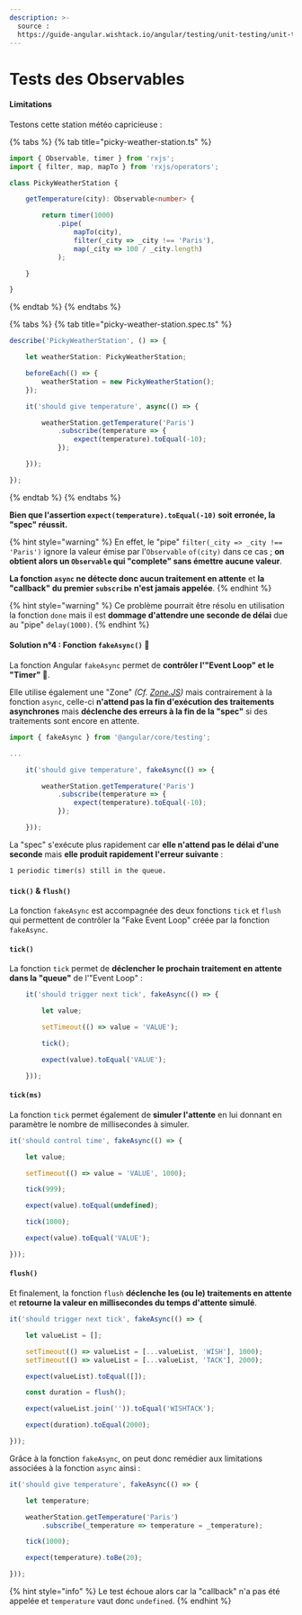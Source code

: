 ```yaml
---
description: >-
  source :
  https://guide-angular.wishtack.io/angular/testing/unit-testing/unit-test-asynchrone#solution-n-4-fonction-fakeasync
---
```


# Tests des Observables



#### Limitations

Testons cette station météo capricieuse :

{% tabs %}
{% tab title="picky-weather-station.ts" %}
```typescript
import { Observable, timer } from 'rxjs';
import { filter, map, mapTo } from 'rxjs/operators';

class PickyWeatherStation {

    getTemperature(city): Observable<number> {

        return timer(1000)
            .pipe(
                mapTo(city),
                filter(_city => _city !== 'Paris'),
                map(_city => 100 / _city.length)
            );

    }

}
```
{% endtab %}
{% endtabs %}

{% tabs %}
{% tab title="picky-weather-station.spec.ts" %}
```typescript
describe('PickyWeatherStation', () => {

    let weatherStation: PickyWeatherStation;

    beforeEach(() => {
        weatherStation = new PickyWeatherStation();
    });

    it('should give temperature', async(() => {

        weatherStation.getTemperature('Paris')
            .subscribe(temperature => {
                expect(temperature).toEqual(-10);
            });

    }));

});
```
{% endtab %}
{% endtabs %}

**Bien que l'assertion `expect(temperature).toEqual(-10)` soit erronée, la "spec" réussit.**

{% hint style="warning" %}
En effet, le "pipe" `filter(_city => _city !== 'Paris')` ignore la valeur émise par l'`Observable` `of(city)` dans ce cas ; **on obtient alors un `Observable` qui "complete" sans émettre aucune valeur**.

**La fonction `async` ne détecte donc aucun traitement en attente** et **la "callback" du premier `subscribe`** **n'est jamais appelée**.
{% endhint %}

{% hint style="warning" %}
Ce problème pourrait être résolu en utilisation la fonction `done` mais il est **dommage d'attendre une seconde de délai** due au "pipe" `delay(1000)`.
{% endhint %}

#### Solution n°4 : Fonction `fakeAsync()` 💪

La fonction Angular `fakeAsync` permet de **contrôler l'"Event Loop" et le "Timer" 🎉**.

Elle utilise également une "Zone" _\(Cf._ [_Zone.JS_](https://github.com/angular/zone.js/)_\)_ mais contrairement à la fonction `async`, celle-ci **n'attend pas la fin d'exécution des traitements asynchrones** mais **déclenche des erreurs à la fin de la "spec"** si des traitements sont encore en attente.

```typescript
import { fakeAsync } from '@angular/core/testing';

...

    it('should give temperature', fakeAsync(() => {

        weatherStation.getTemperature('Paris')
            .subscribe(temperature => {
                expect(temperature).toEqual(-10);
            });

    }));
```

La "spec" s'exécute plus rapidement car **elle n'attend pas le délai d'une seconde** mais **elle produit rapidement l'erreur suivante** :

```text
1 periodic timer(s) still in the queue.
```

#### `tick()` & `flush()`

La fonction `fakeAsync` est accompagnée des deux fonctions `tick` et `flush` qui permettent de contrôler la "Fake Event Loop" créée par la fonction `fakeAsync`.

#### `tick()`

La fonction `tick` permet de **déclencher le prochain traitement en attente dans la "queue"** de l'"Event Loop" :

```typescript
    it('should trigger next tick', fakeAsync(() => {

        let value;

        setTimeout(() => value = 'VALUE');

        tick();

        expect(value).toEqual('VALUE');

    }));
```

#### `tick(ms)`

La fonction `tick` permet également de **simuler l'attente** en lui donnant en paramètre le nombre de millisecondes à simuler.

```typescript
it('should control time', fakeAsync(() => {

    let value;

    setTimeout(() => value = 'VALUE', 1000);

    tick(999);

    expect(value).toEqual(undefined);

    tick(1000);

    expect(value).toEqual('VALUE');

}));
```

#### `flush()`

Et finalement, la fonction `flush` **déclenche les \(ou le\) traitements en attente** et **retourne la valeur en millisecondes du temps d'attente simulé**.

```typescript
it('should trigger next tick', fakeAsync(() => {

    let valueList = [];

    setTimeout(() => valueList = [...valueList, 'WISH'], 1000);
    setTimeout(() => valueList = [...valueList, 'TACK'], 2000);

    expect(valueList).toEqual([]);

    const duration = flush();

    expect(valueList.join('')).toEqual('WISHTACK');

    expect(duration).toEqual(2000);

}));
```

Grâce à la fonction `fakeAsync`, on peut donc remédier aux limitations associées à la fonction `async` ainsi :

```typescript
it('should give temperature', fakeAsync(() => {

    let temperature;

    weatherStation.getTemperature('Paris')
        .subscribe(_temperature => temperature = _temperature);

    tick(1000);

    expect(temperature).toBe(20);

}));
```

{% hint style="info" %}
Le test échoue alors car la "callback" n'a pas été appelée et `temperature` vaut donc `undefined`.
{% endhint %}

